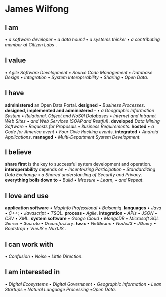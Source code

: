 # James Wilfong

## I am 
&#8226; *a software developer* &#8226; *a data hound* &#8226; *a systems thinker* &#8226; *a contributing member at Citizen Labs* .

## I value
&#8226; *Agile Software Development* &#8226; *Source Code Management* &#8226; *Database Design* &#8226; *Integration* &#8226; *System Interoperability* &#8226; *Sharing* &#8226; *Open Data*.  

## I have 
**administered**  an Open Data Portal. **designed**  &#8226; *Business Processes*. **designed, implemented and administered** - &#8226; *a Geographic Information System* &#8226; *Relational, Object and NoSQl Databases* &#8226; *Internet and Intranet Web Sites* &#8226; *and Web Services (SOAP and Restful)*. **developed**  *Data Mining Software*  &#8226; *Requests for Proposals*  &#8226; *Business Requirements*. **hosted**  &#8226; *a Code for America event* &#8226; *Four Civic Hacking events*.  **integrated**  &#8226; *Android Applications*. **managed**  &#8226; *Multi-Department System Development*. 

## I believe
**share first** is the key to successful system development and operation.
**interoperability** depends on &#8226; *Incentivizing Participation*  &#8226; *Standardizing Data Exchange* &#8226; *a Shared understanding of Security and Privacy*.   
**everything boils down to** &#8226; *Build* &#8226; *Measure* &#8226; *Learn*,  &#8226; *and Repeat*. 

## I love and use  
**application software**  &#8226; *MapInfo Professional* &#8226; *Balsamiq*.
**languages**  &#8226; *Java*  &#8226; *C++*; &#8226; *Javascript* &#8226; *TSQL*. 
**process**  &#8226; *Agile*.
**integration**  &#8226; *APIs* &#8226; *JSON* &#8226; *CSV* &#8226; *XML*.
**system software**   &#8226; *Google Cloud* &#8226; *MongoDB*  &#8226; *Microsoft SQL Server* &#8226; *Socrata* &#8226; *Dreamfactory*.
**tools**  &#8226; *NetBeans* &#8226; *NodeJS* &#8226; *JQuery* &#8226; *Bootstrap* &#8226; *VueJS* &#8226; *NuxtJS* .

## I can work with  
&#8226; *Confusion*  &#8226; *Noise*  &#8226; *Little Direction*.

## I am interested in 
&#8226; *Digital Ecosystems* &#8226; *Digital Government* &#8226; *Geographic Information* &#8226; *Lean Startups* &#8226; *Natural Language Processing* &#8226;*Open Data*.


